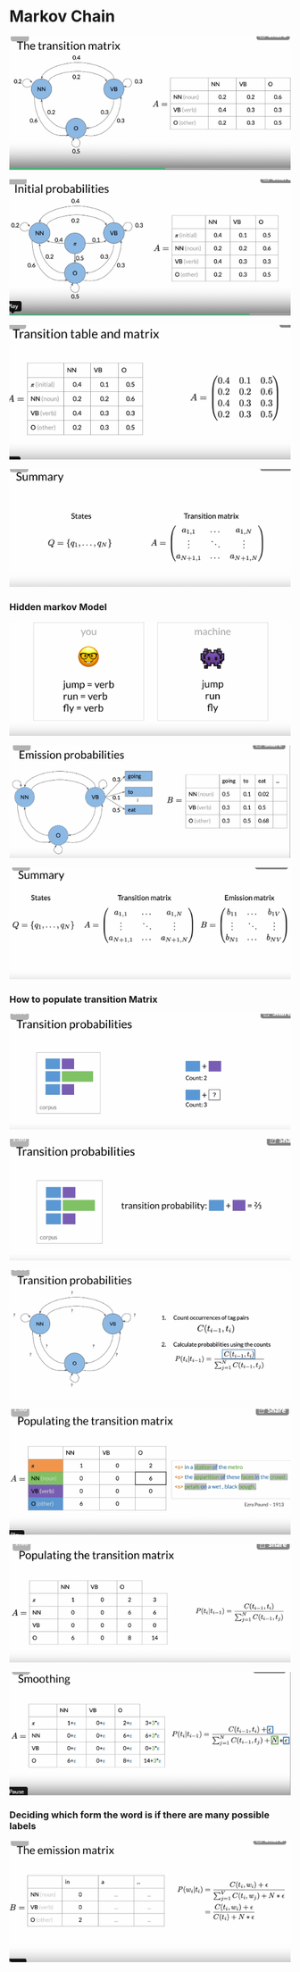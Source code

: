 # Markov Chain

![](.gitbook/assets/image%20%2849%29.png)

![](.gitbook/assets/image%20%2848%29.png)

 

![](.gitbook/assets/image%20%2842%29.png)

![](.gitbook/assets/image%20%2837%29.png)

### Hidden markov Model

![](.gitbook/assets/image%20%2843%29.png)

![](.gitbook/assets/image%20%2835%29.png)

![](.gitbook/assets/image%20%2841%29.png)

### How to populate transition Matrix

![](.gitbook/assets/image%20%2844%29.png)

![](.gitbook/assets/image%20%2839%29.png)

![](.gitbook/assets/image%20%2846%29.png)

![](.gitbook/assets/image%20%2847%29.png)

![](.gitbook/assets/image%20%2836%29.png)

![](.gitbook/assets/image%20%2838%29.png)

### Deciding which form the word is if there are many possible labels 

![](.gitbook/assets/image%20%2840%29.png)



